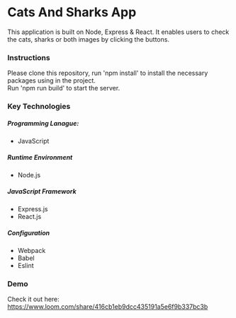 # Cats And Sharks App

This application is built on Node, Express & React. It enables users to check the cats, sharks or both images by clicking the buttons.

### Instructions

Please clone this repository, run 'npm install' to install the necessary packages using in the project. <br />
Run 'npm run build' to start the server. <br />

### Key Technologies

##### Programming Lanague:

- JavaScript

##### Runtime Environment

- Node.js

##### JavaScript Framework

- Express.js
- React.js

##### Configuration 

- Webpack
- Babel
- Eslint

### Demo

Check it out here: https://www.loom.com/share/416cb1eb9dcc435191a5e6f9b337bc3b